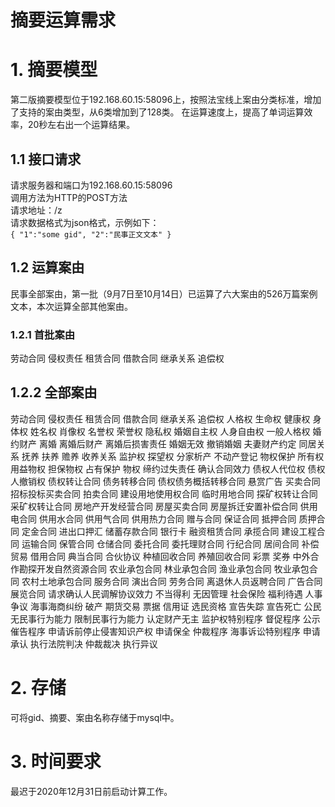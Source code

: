 # 摘要运算需求

# 1. 摘要模型
第二版摘要模型位于192.168.60.15:58096上，按照法宝线上案由分类标准，增加了支持的案由类型，从6类增加到了128类。
在运算速度上，提高了单词运算效率，20秒左右出一个运算结果。

## 1.1 接口请求
请求服务器和端口为192.168.60.15:58096  
调用方法为HTTP的POST方法    
请求地址：/z  
请求数据格式为json格式，示例如下：  
``
{
    "1":"some gid",
    "2":"民事正文文本"
}
``

## 1.2 运算案由
民事全部案由，第一批（9月7日至10月14日）已运算了六大案由的526万篇案例文本，本次运算全部其他案由。

### 1.2.1 首批案由
劳动合同
侵权责任
租赁合同
借款合同
继承关系
追偿权

## 1.2.2 全部案由
劳动合同
侵权责任
租赁合同
借款合同
继承关系
追偿权
人格权
生命权
健康权
身体权
姓名权
肖像权
名誉权
荣誉权
隐私权
婚姻自主权
人身自由权
一般人格权
婚约财产
离婚
离婚后财产
离婚后损害责任
婚姻无效
撤销婚姻
夫妻财产约定
同居关系
抚养
扶养
赡养
收养关系
监护权
探望权
分家析产
不动产登记
物权保护
所有权
用益物权
担保物权
占有保护
物权
缔约过失责任
确认合同效力
债权人代位权
债权人撤销权
债权转让合同
债务转移合同
债权债务概括转移合同
悬赏广告
买卖合同
招标投标买卖合同
拍卖合同
建设用地使用权合同
临时用地合同
探矿权转让合同
采矿权转让合同
房地产开发经营合同
房屋买卖合同
房屋拆迁安置补偿合同
供用电合同
供用水合同
供用气合同
供用热力合同
赠与合同
保证合同
抵押合同
质押合同
定金合同
进出口押汇
储蓄存款合同
银行卡
融资租赁合同
承揽合同
建设工程合同
运输合同
保管合同
仓储合同
委托合同
委托理财合同
行纪合同
居间合同
补偿贸易
借用合同
典当合同
合伙协议
种植回收合同
养殖回收合同
彩票
奖券
中外合作勘探开发自然资源合同
农业承包合同
林业承包合同
渔业承包合同
牧业承包合同
农村土地承包合同
服务合同
演出合同
劳务合同
离退休人员返聘合同
广告合同
展览合同
请求确认人民调解协议效力
不当得利
无因管理
社会保险
福利待遇
人事争议
海事海商纠纷
破产
期货交易
票据
信用证
选民资格
宣告失踪
宣告死亡
公民无民事行为能力
限制民事行为能力
认定财产无主
监护权特别程序
督促程序
公示催告程序
申请诉前停止侵害知识产权
申请保全
仲裁程序
海事诉讼特别程序
申请承认
执行法院判决
仲裁裁决
执行异议

# 2. 存储
可将gid、摘要、案由名称存储于mysql中。

# 3. 时间要求
最迟于2020年12月31日前启动计算工作。